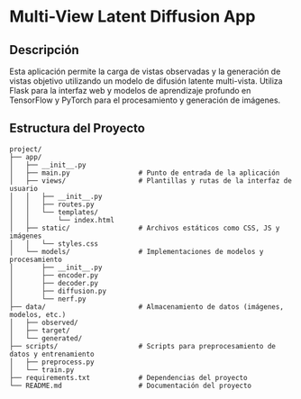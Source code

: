 # Multi-View Latent Diffusion App

## Descripción

Esta aplicación permite la carga de vistas observadas y la generación de vistas objetivo utilizando un modelo de difusión latente multi-vista. Utiliza Flask para la interfaz web y modelos de aprendizaje profundo en TensorFlow y PyTorch para el procesamiento y generación de imágenes.

## Estructura del Proyecto

```plaintext
project/
├── app/
│   ├── __init__.py
│   ├── main.py                 # Punto de entrada de la aplicación
│   ├── views/                  # Plantillas y rutas de la interfaz de usuario
│   │   ├── __init__.py
│   │   ├── routes.py
│   │   └── templates/
│   │       └── index.html
│   ├── static/                 # Archivos estáticos como CSS, JS y imágenes
│   │   └── styles.css
│   └── models/                 # Implementaciones de modelos y procesamiento
│       ├── __init__.py
│       ├── encoder.py
│       ├── decoder.py
│       ├── diffusion.py
│       └── nerf.py
├── data/                       # Almacenamiento de datos (imágenes, modelos, etc.)
│   ├── observed/
│   ├── target/
│   └── generated/
├── scripts/                    # Scripts para preprocesamiento de datos y entrenamiento
│   ├── preprocess.py
│   └── train.py
├── requirements.txt            # Dependencias del proyecto
└── README.md                   # Documentación del proyecto
```
